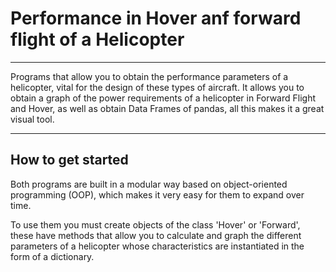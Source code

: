 # Performance in Hover anf forward flight of a Helicopter

---  

Programs that allow you to obtain the performance parameters of a helicopter, vital for the design of these types of aircraft. It allows you to obtain a graph of the power requirements of a helicopter in Forward Flight and Hover, as well as obtain Data Frames of pandas, all this makes it a great visual tool.

---

## How to get started

Both programs are built in a modular way based on object-oriented programming (OOP), which makes it very easy for them to expand over time.

To use them you must create objects of the class 'Hover' or 'Forward', these have methods that allow you to calculate and graph the different parameters of a helicopter whose characteristics are instantiated in the form of a dictionary.